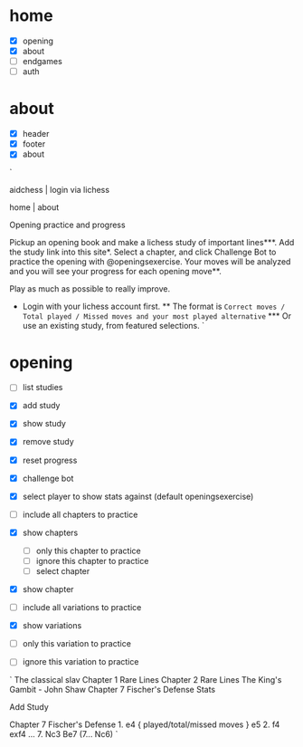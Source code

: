 # home

- [x] opening
- [x] about
- [ ] endgames
- [ ] auth

# about

- [x] header
- [x] footer
- [x] about

`

  aidchess | login via lichess

  home | about 

  Opening practice and progress

  Pickup an opening book and make a lichess study of important lines***.
  Add the study link into this site*.
  Select a chapter, and click Challenge Bot to practice the opening with @openingsexercise.
  Your moves will be analyzed and you will see your progress for each opening move**.

  Play as much as possible to really improve.

  * Login with your lichess account first.
  ** The format is `Correct moves / Total played / Missed moves and your most played alternative`
  *** Or use an existing study, from featured selections.
`

# opening
- [ ] list studies
- [x] add study
- [x] show study 
- [x] remove study
- [x] reset progress
- [x] challenge bot
- [x] select player to show stats against (default openingsexercise)

- [ ] include all chapters to practice
- [x] show chapters
  - [ ] only this chapter to practice
  - [ ] ignore this chapter to practice
  - [ ] select chapter
- [x] show chapter
- [ ] include all variations to practice
- [x] show variations
- [ ] only this variation to practice
- [ ] ignore this variation to practice

`
The classical slav
  Chapter 1 Rare Lines
  Chapter 2 Rare Lines
The King's Gambit - John Shaw
  Chapter 7 Fischer's Defense
  Stats

Add Study


  Chapter 7 Fischer's Defense
    1. e4 { played/total/missed moves } e5 2. f4 exf4 ... 7. Nc3 Be7 (7... Nc6)
`


